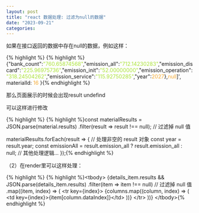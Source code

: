 ```yaml
---
layout: post
title: "react 数据处理: 过滤为null的数据"
date: "2023-09-21"
categories: 
---
```

<p>如果在接口返回的数据中存在null的数据，例如这样：</p>

{% highlight %}
{% highlight %}{&quot;bank_count&quot;:<span style="color:#abe338">&quot;760.65874568&quot;</span>,&quot;emission_all&quot;:<span style="color:#abe338">&quot;712.14230283&quot;</span>,&quot;emission_discard&quot;:<span style="color:#abe338">&quot;225.96975736&quot;</span>,&quot;emission_init&quot;:<span style="color:#abe338">&quot;52.00000000&quot;</span>,&quot;emission_operation&quot;:<span style="color:#abe338">&quot;318.24504262&quot;</span>,&quot;emission_service&quot;:<span style="color:#abe338">&quot;115.92750285&quot;</span>,&quot;year&quot;:<span style="color:#f5ab35">2027</span>},<span style="color:#f5ab35">null</span>]&#39;, materialId: <span style="color:#f5ab35">16</span> }{% endhighlight %}

<p>那么页面展示的时候会出现result undefind</p>

<p>可以这样进行修改</p>

{% highlight %}
{% highlight %}const materialResults = JSON.parse(material.results)
  .filter(result =&gt; result !== null); // 过滤掉 null 值

materialResults.forEach(result =&gt; {
  // 处理非空的 result 对象
  const year = result.year;
  const emissionAll = result.emission_all ? result.emission_all : null;
  // 其他处理逻辑...
});{% endhighlight %}

<p>（2）在render里可以这样处理：</p>

{% highlight %}
{% highlight %}&lt;tbody&gt;
  {details_item.results &amp;&amp; JSON.parse(details_item.results)
    .filter(item =&gt; item !== null) // 过滤掉 null 值
    .map((item, index) =&gt; (
      &lt;tr key={index}&gt;
        {columns.map((column, index) =&gt; (
          &lt;td key={index}&gt;{item[column.dataIndex]}&lt;/td&gt;
        ))}
      &lt;/tr&gt;
    ))}
&lt;/tbody&gt;{% endhighlight %}

